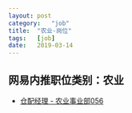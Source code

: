 ```yaml
---
layout:	post
category:	"job"
title:	"农业-岗位"
tags:	[job]
date:	2019-03-14
---
```

## 网易内推职位类别：农业
- [仓配经理 - 农业事业部056](http://mobile.bole.netease.com/bole/boleDetail?id=15394&employeeId=346f03c3cda5f04c&key=all)
